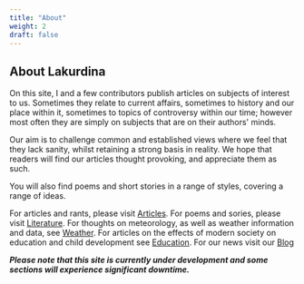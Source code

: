```yaml
---
title: "About"
weight: 2
draft: false
---
```


## About Lakurdina

On this site, I and a few contributors publish articles on subjects of interest to us. Sometimes they relate to current affairs, sometimes to history and our place within it, sometimes to topics of controversy within our time; however most often they are simply on subjects that are on their authors' minds.  

Our aim is to challenge common and established views where we feel that they lack sanity, whilst retaining a strong basis in reality. We hope that readers will find our articles thought provoking, and appreciate them as such.  

You will also find poems and short stories in a range of styles, covering a range of ideas.

For articles and rants, please visit [Articles](https://articles.lakurdina.com). For poems and sories, please visit [Literature](https://literature.lakurdina.com). For thoughts on meteorology, as well as weather information and data, see [Weather](https://weather.lakurdina.com). For articles on the effects of modern society on education and child development see [Education](https://education.lakurdina.com). For our news visit our [Blog](blog.lakurdina.com)

***Please note that this site is currently under development and some sections will experience significant downtime.***
